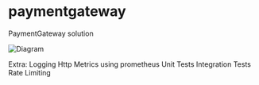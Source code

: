 # paymentgateway
PaymentGateway solution

![Diagram](https://user-images.githubusercontent.com/7387388/220120476-897c3237-073f-4c6f-93eb-0fbe7954b78c.jpg)

Extra:
Logging
Http Metrics using prometheus
Unit Tests
Integration Tests
Rate Limiting
